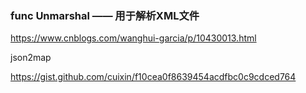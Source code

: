 ### func Unmarshal —— 用于解析XML文件

https://www.cnblogs.com/wanghui-garcia/p/10430013.html

json2map

https://gist.github.com/cuixin/f10cea0f8639454acdfbc0c9cdced764